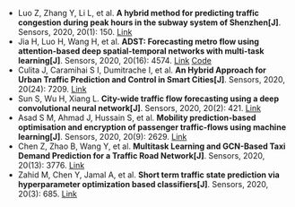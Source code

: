 * Luo Z, Zhang Y, Li L, et al. <b>A hybrid method for predicting traffic congestion during peak hours in the subway system of Shenzhen[J]</b>. Sensors, 2020, 20(1): 150. [Link](https://www.mdpi.com/603872)
* Jia H, Luo H, Wang H, et al. <b>ADST: Forecasting metro flow using attention-based deep spatial-temporal networks with multi-task learning[J]</b>. Sensors, 2020, 20(16): 4574. [Link](https://www.mdpi.com/798560) [Code](https://github.com/wumingyao/ADST)
* Culita J, Caramihai S I, Dumitrache I, et al. <b>An Hybrid Approach for Urban Traffic Prediction and Control in Smart Cities[J]</b>. Sensors, 2020, 20(24): 7209. [Link](https://www.mdpi.com/1424-8220/20/24/7209)
* Sun S, Wu H, Xiang L. <b>City-wide traffic flow forecasting using a deep convolutional neural network[J]</b>. Sensors, 2020, 20(2): 421. [Link](https://www.mdpi.com/615488)
* Asad S M, Ahmad J, Hussain S, et al. <b>Mobility prediction-based optimisation and encryption of passenger traffic-flows using machine learning[J]</b>. Sensors, 2020, 20(9): 2629. [Link](https://www.mdpi.com/708092)
* Chen Z, Zhao B, Wang Y, et al. <b>Multitask Learning and GCN-Based Taxi Demand Prediction for a Traffic Road Network[J]</b>. Sensors, 2020, 20(13): 3776. [Link](https://www.mdpi.com/1424-8220/20/13/3776)
* Zahid M, Chen Y, Jamal A, et al. <b>Short term traffic state prediction via hyperparameter optimization based classifiers[J]</b>. Sensors, 2020, 20(3): 685. [Link](https://www.mdpi.com/1424-8220/20/3/685)